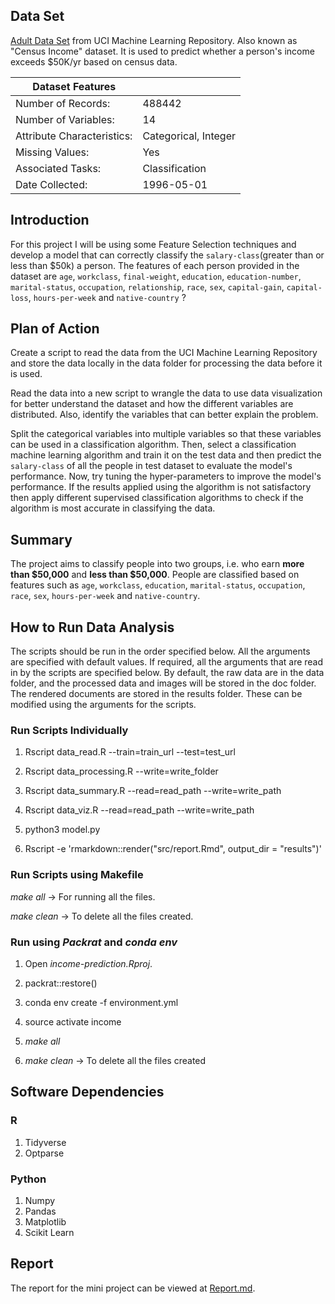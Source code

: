 ## Data Set

[Adult Data Set](http://archive.ics.uci.edu/ml/datasets/Adult) from UCI Machine Learning Repository. Also known as "Census Income" dataset. It is used to predict whether a person's income exceeds $50K/yr based on census data.

| Dataset Features           |                      |
|----------------------------|----------------------|
| Number of Records:         | 488442               |
| Number of Variables:       | 14                   |
| Attribute Characteristics: | Categorical, Integer |
| Missing Values:            | Yes                  |
| Associated Tasks:          | Classification       |
| Date Collected:            | 1996-05-01           |


## Introduction

For this project I will be using some Feature Selection techniques and develop a model that can correctly classify the  `salary-class`(greater than or less than $50k) a person. The features of each person provided in the dataset are `age`, `workclass`, `final-weight`, `education`, `education-number`, `marital-status`, `occupation`, `relationship`, `race`, `sex`, `capital-gain`, `capital-loss`, `hours-per-week` and `native-country` ?

## Plan of Action

Create a script to read the data from the UCI Machine Learning Repository and store the data locally in the data folder for processing the data before it is used.

Read the data into a new script to wrangle the data to use data visualization for better understand the dataset and how the different variables are distributed. Also, identify the variables that can better explain the problem.

Split the categorical variables into multiple variables so that these variables can be used in a classification algorithm. Then, select a classification machine learning algorithm and train it on the test data and then predict the `salary-class` of all the people in test dataset to evaluate the model's performance. Now, try tuning the hyper-parameters to improve the model's performance. If the results applied using the algorithm is not satisfactory then apply different supervised classification algorithms to check if the algorithm is most accurate in classifying the data.

## Summary

The project aims to classify people into two groups, i.e. who earn **more than $50,000** and **less than $50,000**. People are classified based on features such as `age`, `workclass`, `education`, `marital-status`, `occupation`, `race`, `sex`, `hours-per-week` and `native-country`.

## How to Run Data Analysis

The scripts should be run in the order specified below. All the arguments are specified with default values. If required, all the arguments that are read in by the scripts are specified below. By default, the raw data are in the data folder, and the processed data and images will be stored in the doc folder. The rendered documents are stored in the results folder. These can be modified using the arguments for the scripts.

### Run Scripts Individually

1. Rscript data_read.R --train=train_url --test=test_url

2. Rscript data_processing.R --write=write_folder

3. Rscript data_summary.R --read=read_path --write=write_path

4. Rscript data_viz.R --read=read_path --write=write_path

5. python3 model.py

6. Rscript -e 'rmarkdown::render("src/report.Rmd", output_dir = "results")'

### Run Scripts using Makefile

*make all* -> For running all the files.

*make clean* -> To delete all the files created.

### Run using *Packrat* and *conda env*

1. Open *income-prediction.Rproj*.

2. packrat::restore()

3. conda env create -f environment.yml

4. source activate income

5. *make all*

6. *make clean* -> To delete all the files created


## Software Dependencies

### R

1. Tidyverse
2. Optparse

### Python

1. Numpy
2. Pandas
3. Matplotlib
4. Scikit Learn

## Report

The report for the mini project can be viewed at [Report.md](results/report.md).
